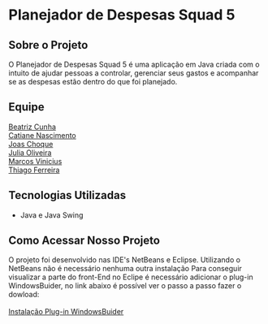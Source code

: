 # Planejador de Despesas Squad 5 

## Sobre o Projeto

O Planejador de Despesas Squad 5 é uma aplicação em Java criada com o intuito de ajudar pessoas a controlar, gerenciar seus gastos e acompanhar se as despesas estão 
dentro do que foi planejado.

## Equipe 

<a href="https://github.com/Beatriz-CGomes/">Beatriz Cunha</a> 
<br>
<a href="https://github.com/CatianeNascimento">Catiane Nascimento</a> 
<br>
<a href="https://github.com/JoasChoque">Joas Choque</a> 
<br>
<a href="https://github.com/JuliaOliveira-Dev">Julia Oliveira</a> 
<br>
<a href="https://github.com/MarcosVxny">Marcos Vinicius</a> 
<br>
<a href="https://github.com/ThiagoAndrill">Thiago Ferreira</a> 

## Tecnologias Utilizadas

- Java e Java Swing

## Como Acessar Nosso Projeto
O projeto foi desenvolvido nas IDE's NetBeans e Eclipse. 
Utilizando o NetBeans não é necessário nenhuma outra instalação
Para conseguir visualizar a parte do front-End no Eclipe é necessário adicionar o plug-in WindowsBuider, no link abaixo é possível ver o passo a passo fazer o dowload:
<br><br>
<a href="https://www.eclipse.org/windowbuilder/download.php">Instalação Plug-in WindowsBuider</a> 


